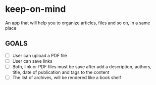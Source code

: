# keep-on-mind
An app that will help you to organize articles, files and so on, in a same place


## **GOALS**
- [ ] User can upload a PDF file
- [ ] User can save links
- [ ] Both, link or PDF files must be save after add a description, authors, title, date of publication and tags to the content
- [ ] The list of archives, will be rendered like a book shelf
